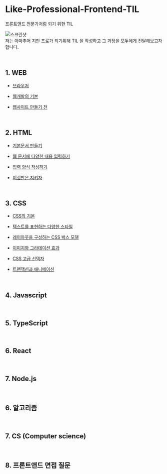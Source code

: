 # Like-Professional-Frontend-TIL

프론트앤드 전문가처럼 되기 위한 TIL

![스크린샷](https://user-images.githubusercontent.com/48710889/172058131-ff0f6eb8-3c2b-4b52-b689-a27e94280460.jpg)
<br>
저는 아마추어 지만 프로가 되기위해 TIL 을 작성하고 그 과정을 모두에게 전달해보고자 합니다.

<br>

## 1. WEB

-   [브라우저](https://github.com/realdevelope/Like-Professional-Frontend-TIL/blob/master/Web/%EB%B8%8C%EB%9D%BC%EC%9A%B0%EC%A0%80.md)

-   [웹개발의 기본](https://github.com/realdevelope/Like-Professional-Frontend-TIL/blob/master/Web/%EC%9B%B9%EA%B0%9C%EB%B0%9C%EC%9D%98%20%20%EA%B8%B0%EB%B3%B8.md)

-   [웹사이트 만들기 전](https://github.com/realdevelope/Like-Professional-Frontend-TIL/blob/master/Web/%EC%9B%B9%EC%82%AC%EC%9D%B4%ED%8A%B8%20%EB%A7%8C%EB%93%A4%EA%B8%B0%20%EC%A0%84.md)

<br>

## 2. HTML

-   [기본문서 만들기](https://github.com/realdevelope/Like-Professional-Frontend-TIL/blob/master/HTML/%EA%B8%B0%EB%B3%B8%EB%AC%B8%EC%84%9C%EB%A7%8C%EB%93%A4%EA%B8%B0.md)

-   [웹 문서에 다양한 내용 입력하기](https://github.com/realdevelope/Like-Professional-Frontend-TIL/blob/master/HTML/%EC%9B%B9%20%EB%AC%B8%EC%84%9C%EC%97%90%20%EB%8B%A4%EC%96%91%ED%95%9C%20%EB%82%B4%EC%9A%A9%20%EC%9E%85%EB%A0%A5%ED%95%98%EA%B8%B0.md)

-   [입력 양식 작성하기](https://github.com/realdevelope/Like-Professional-Frontend-TIL/blob/master/HTML/%EC%9E%85%EB%A0%A5%20%EC%96%91%EC%8B%9D%20%EC%9E%91%EC%84%B1%ED%95%98%EA%B8%B0.md)

-   [이것만은 지키자](https://github.com/realdevelope/Like-Professional-Frontend-TIL/blob/master/HTML/%EC%9D%B4%EA%B2%83%EB%A7%8C%EC%9D%80%20%EC%A7%80%ED%82%A4%EC%9E%90.md)

<br>

## 3. CSS

-   [CSS의 기본](https://github.com/kebin0613/Like-Professional-Frontend-TIL/blob/master/CSS/CSS%EC%9D%98%20%EA%B8%B0%EB%B3%B8.md)

-   [텍스트를 표현하는 다양한 스타일](https://github.com/kebin0613/Like-Professional-Frontend-TIL/blob/master/CSS/%ED%85%8D%EC%8A%A4%ED%8A%B8%EB%A5%BC%20%ED%91%9C%ED%98%84%ED%95%98%EB%8A%94%20%EB%8B%A4%EC%96%91%ED%95%9C%20%EC%8A%A4%ED%83%80%EC%9D%BC.md)

-   [레이아웃을 구성하는 CSS 박스 모델](https://github.com/kebin0613/Like-Professional-Frontend-TIL/blob/master/CSS/%EB%A0%88%EC%9D%B4%EC%95%84%EC%9B%83%EC%9D%84%20%EA%B5%AC%EC%84%B1%ED%95%98%EB%8A%94%20CSS%20%EB%B0%95%EC%8A%A4%20%EB%AA%A8%EB%8D%B8.md)

-   [이미지와 그라데이션 효과](https://github.com/kebin0613/Like-Professional-Frontend-TIL/blob/master/CSS/%EC%9D%B4%EB%AF%B8%EC%A7%80%EC%99%80%20%EA%B7%B8%EB%9D%BC%EB%8D%B0%EC%9D%B4%EC%85%98%20%ED%9A%A8%EA%B3%BC.md)

-   [CSS 고급 선택자](https://github.com/kebin0613/Like-Professional-Frontend-TIL/blob/master/CSS/CSS%20%EA%B3%A0%EA%B8%89%20%EC%84%A0%ED%83%9D%EC%9E%90.md)

-   [트랜잭션과 애니메이션](https://github.com/kebin0613/Like-Professional-Frontend-TIL/tree/master/CSS)

<br>

## 4. Javascript

<br>

## 5. TypeScript

<br>

## 6. React

<br>

## 7. Node.js

<br>

## 6. 알고리즘

<br>

## 7. CS (Computer science)

<br>

## 8. 프론트앤드 면접 질문
